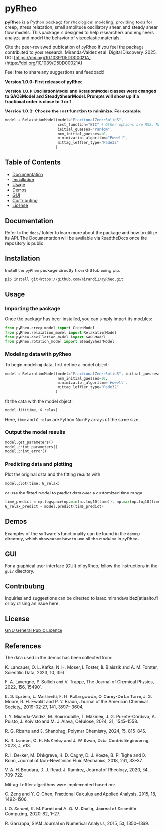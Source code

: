 # pyRheo

**pyRheo** is a Python package for rheological modeling, providing tools for creep, stress relaxation, small amplitude oscillatory shear, and steady shear flow models. This package is designed to help researchers and engineers analyze and model the behavior of viscoelastic materials.

Cite the peer-reviewed publication of pyRheo if you feel the package contributed to your research. Miranda-Valdez et al. Digital Discovery, 2025, DOI [https://doi.org/10.1039/D5DD00021A](https://doi.org/10.1039/D5DD00021A)

Feel free to share any suggestions and feedback!

**Version 1.0.0: First release of pyRheo**

**Version 1.0.1: OscillationModel and RotationModel classes were changed to SAOSModel and SteadyShearModel. Prompts will show up if a fractional order is close to 0 or 1**

**Version 1.0.2: Choose the cost function to minimize. For example:**
```python
model = RelaxationModel(model="FractionalZenerSolidS",
                        cost_function="BIC" # Other options are RSS, MAE, and MSE
                        initial_guesses="random", 
                        num_initial_guesses=10, 
                        minimization_algorithm="Powell", 
                        mittag_leffler_type="Pade32"
                       )
```

## Table of Contents
- [Documentation](#documentation)
- [Installation](#installation)
- [Usage](#usage)
- [Demos](#demos)
- [GUI](#gui)
- [Contributing](#contributing)
- [License](#license)

## Documentation
Refer to the `docs/` folder to learn more about the package and how to utilize its API. The Documentation will be available via ReadtheDocs once the repository is public.


## Installation

Install the `pyRheo` package directly from GitHub using pip:

```sh
pip install git+https://github.com/mirandi1/pyRheo.git
```

## Usage
### Importing the package
Once the package has been installed, you can simply import its modules:

```python
from pyRheo.creep_model import CreepModel
from pyRheo.relaxation_model import RelaxationModel
from pyRheo.oscillation_model import SAOSModel
from pyRheo.rotation_model import SteadyShearModel
```

### Modeling data with pyRheo
To begin modeling data, first define a model object:

```python
model = RelaxationModel(model="FractionalZenerSolidS", initial_guesses="random", 
                        num_initial_guesses=10, 
                        minimization_algorithm="Powell", 
                        mittag_leffler_type="Pade32"
                       )
```

fit the data with the model object:

```python
model.fit(time, G_relax)
```

Here, `time` and `G_relax` are Python NumPy arrays of the same size.

### Output the model results

```python
model.get_parameters()
model.print_parameters()
model.print_error()
```

### Predicting data and plotting
Plot the original data and the fitting results with 
```python
model.plot(time, G_relax)
```

or use the fitted model to predict data over a customized time range

```python
time_predict = np.logspace(np.min(np.log10(time)), np.max(np.log10(time)), 100)
G_relax_predict = model.predict(time_predict)
```

## Demos
Examples of the software's functionality can be found in the `demos/` directory, which showcases how to use all the modules in pyRheo.

## GUI
For a graphical user interface  (GUI) of pyRheo, follow the instructions in the `gui/` directory.

## Contributing
Inquiries and suggestions can be directed to isaac.mirandavaldez[at]aalto.fi or by raising an issue here.

## License
[GNU General Public Licence](https://choosealicense.com/licenses/gpl-3.0/)

## References
The data used in the demos has been collected from:

K. Landauer, O. L. Kafka, N. H. Moser, I. Foster, B. Blaiszik and A. M. Forster, Scientific Data, 2023, 10, 356

F. A. Lavergne, P. Sollich and V. Trappe, The Journal of Chemical Physics, 2022, 156, 154901.

E. S. Epstein, L. Martinetti, R. H. Kollarigowda, O. Carey-De La Torre, J. S. Moore, R. H. Ewoldt and P. V. Braun, Journal of the American Chemical Society., 2019-02-27, 141, 3597–
3604.

I. Y. Miranda-Valdez, M. Sourroubille, T. Mäkinen, J. G. Puente-Córdova, A. Puisto, J. Koivisto and M. J. Alava, Cellulose, 2024, 31, 1545–1558.

R. G. Ricarte and S. Shanbhag, Polymer Chemistry, 2024, 15, 815–846.

K. R. Lennon, G. H. McKinley and J. W. Swan, Data-Centric Engineering, 2023, 4, e13.

R. I. Dekker, M. Dinkgreve, H. D. Cagny, D. J. Koeze, B. P. Tighe and D. Bonn, Journal of Non-Newtonian Fluid Mechanics, 2018, 261, 33–37.

V. A. H. Boudara, D. J. Read, J. Ramírez, Journal of Rheology, 2020, 64, 709-722.


Mittag-Leffler algorithms were implemented based on:

C. Zeng and Y. Q. Chen, Fractional Calculus and Applied Analysis, 2015, 18, 1492–1506.

I. O. Sarumi, K. M. Furati and A. Q. M. Khaliq, Journal of Scientific Computing, 2020, 82,
1–27.

R. Garrappa, SIAM Journal on Numerical Analysis, 2015, 53, 1350–1369.

